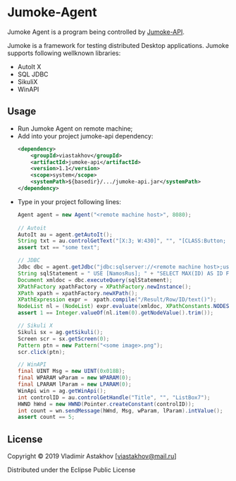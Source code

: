 # Jumoke-Agent
Jumoke Agent is a program being controlled by [Jumoke-API](https://github.com/viastakhov/jumoke-api).

Jumoke is a framework for testing distributed Desktop applications.
Jumoke supports following wellknown libraries:
* AutoIt X
* SQL JDBC
* SikuliX
* WinAPI 

## Usage
* Run Jumoke Agent on remote machine;
* Add into your project jumoke-api dependency:
    ```xml
    <dependency>
        <groupId>viastakhov</groupId>
        <artifactId>jumoke-api</artifactId>
        <version>1.1</version>
        <scope>system</scope>
        <systemPath>${basedir}/.../jumoke-api.jar</systemPath>
    </dependency>
    ```
* Type in your project following lines:
    ```java
    Agent agent = new Agent("<remote machine host>", 8080);
      
    // Autoit
    AutoIt au = agent.getAutoIt();
    String txt = au.controlGetText("[X:3; W:430]", "", "[CLASS:Button; INSTANCE:1]");    
    assert txt == "some text";
  
    // JDBC
    Jdbc dbc = agent.getJdbc("jdbc:sqlserver://<remote machine host>;user=sa;pasword=******;");
    String sqlStatement = " USE [NamosRus]; " + "SELECT MAX(ID) AS ID FROM MFLines";
    Document xmldoc = dbc.executeQuery(sqlStatement);
    XPathFactory xpathFactory = XPathFactory.newInstance();
    XPath xpath = xpathFactory.newXPath();
    XPathExpression expr =  xpath.compile("/Result/Row/ID/text()");
    NodeList nl = (NodeList) expr.evaluate(xmldoc, XPathConstants.NODESET);
    assert 1 == Integer.valueOf(nl.item(0).getNodeValue().trim());
    
    // Sikuli X
    Sikuli sx = ag.getSikuli();
    Screen scr = sx.getScreen(0);
    Pattern ptn = new Pattern("<some image>.png");
    scr.click(ptn);
  
    // WinAPI
    final UINT Msg = new UINT(0x018B);
    final WPARAM wParam = new WPARAM(0);
    final LPARAM lParam = new LPARAM(0);  
    WinApi win = ag.getWinApi();
    int controlID = au.controlGetHandle("Title", "", "ListBox7");
    HWND hWnd = new HWND(Pointer.createConstant(controlID));
    int count = wn.sendMessage(hWnd, Msg, wParam, lParam).intValue();
    assert count == 5; 
    ```

## License  
Copyright © 2019 Vladimir Astakhov [viastakhov@mail.ru]

Distributed under the Eclipse Public License